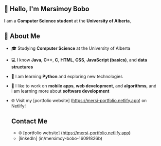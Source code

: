 ##  👋 Hello, I'm Mersimoy Bobo

I am a **Computer Science student** at the **University of Alberta**, 
## 🚀 About Me
- 🎓 Studying **Computer Science** at the University of Alberta
- 💻 I know **Java**, **C++**, **C**, **HTML**, **CSS**, **JavaScript (basics)**, and **data structures**
- 🌱 I am learning **Python** and exploring new technologies
- 🧠 I like to work on **mobile apps**, **web development**, and **algorithms**, and I am learning more about **software development**
- 🌐 Visit my [portfolio website] (https://mersi-portfolio.netlify.app) on Netlify!

  ## Contact Me
  - 🌐 [portfolio website] (https://mersi-portfolio.netlify.app)
  -  [linkedIn] (in/mersimoy-bobo-16091826b)
<!--
**merci63/merci63** is a ✨ _special_ ✨ repository because its `README.md` (this file) appears on your GitHub profile.

Here are some ideas to get you started:

- 🔭 I’m currently working on ...
- 🌱 I’m currently learning ...
- 👯 I’m looking to collaborate on ...
- 🤔 I’m looking for help with ...
- 💬 Ask me about ...
- 📫 How to reach me: ...
- 😄 Pronouns: ...
- ⚡ Fun fact: ...
-->
